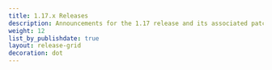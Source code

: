 ```yaml
---
title: 1.17.x Releases
description: Announcements for the 1.17 release and its associated patch releases.
weight: 12
list_by_publishdate: true
layout: release-grid
decoration: dot
---
```

